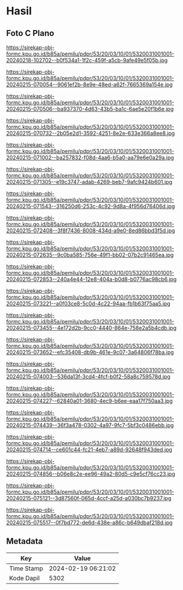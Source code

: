 # Hasil

## Foto C Plano

https://sirekap-obj-formc.kpu.go.id/b85a/pemilu/pdpr/53/20/03/10/01/5320031001001-20240218-102702--b0f534a1-1f2c-459f-a5cb-9afe49e5f05b.jpg

https://sirekap-obj-formc.kpu.go.id/b85a/pemilu/pdpr/53/20/03/10/01/5320031001001-20240215-070054--9061ef2b-8e9e-48ed-a62f-7665369a154e.jpg

https://sirekap-obj-formc.kpu.go.id/b85a/pemilu/pdpr/53/20/03/10/01/5320031001001-20240215-070506--ba937370-4d63-43b5-ba1c-6ae5e20f1b6e.jpg

https://sirekap-obj-formc.kpu.go.id/b85a/pemilu/pdpr/53/20/03/10/01/5320031001001-20240215-070732--2b05e2d1-3592-4251-8e2e-633e366a8ee8.jpg

https://sirekap-obj-formc.kpu.go.id/b85a/pemilu/pdpr/53/20/03/10/01/5320031001001-20240215-071002--ba257832-f08d-4aa6-b5a0-aa79e6e0a29a.jpg

https://sirekap-obj-formc.kpu.go.id/b85a/pemilu/pdpr/53/20/03/10/01/5320031001001-20240215-071305--e19c3747-adab-4269-beb7-9afc9424b601.jpg

https://sirekap-obj-formc.kpu.go.id/b85a/pemilu/pdpr/53/20/03/10/01/5320031001001-20240215-071543--316250d6-253c-4c92-9d8a-4f956d76406d.jpg

https://sirekap-obj-formc.kpu.go.id/b85a/pemilu/pdpr/53/20/03/10/01/5320031001001-20240215-072408--3f8f7436-8008-434d-a9e0-8ed86bbd3f5d.jpg

https://sirekap-obj-formc.kpu.go.id/b85a/pemilu/pdpr/53/20/03/10/01/5320031001001-20240215-072635--9c0ba585-756e-49f1-bb02-07b2c91465ea.jpg

https://sirekap-obj-formc.kpu.go.id/b85a/pemilu/pdpr/53/20/03/10/01/5320031001001-20240215-072853--240a4e44-12e8-404a-b0d8-b0776ac98cb6.jpg

https://sirekap-obj-formc.kpu.go.id/b85a/pemilu/pdpr/53/20/03/10/01/5320031001001-20240215-073221--a0f03ce8-5c0d-4c22-94aa-fb1b63f75aa5.jpg

https://sirekap-obj-formc.kpu.go.id/b85a/pemilu/pdpr/53/20/03/10/01/5320031001001-20240215-073455--4e172d2b-9cc0-4440-864e-758e2a5b4cdb.jpg

https://sirekap-obj-formc.kpu.go.id/b85a/pemilu/pdpr/53/20/03/10/01/5320031001001-20240215-073652--efc35408-db9b-461e-9c07-3a64806f78ba.jpg

https://sirekap-obj-formc.kpu.go.id/b85a/pemilu/pdpr/53/20/03/10/01/5320031001001-20240215-074003--536da13f-3cd4-4fcf-b0f2-58a8c759578d.jpg

https://sirekap-obj-formc.kpu.go.id/b85a/pemilu/pdpr/53/20/03/10/01/5320031001001-20240215-074227--62840a01-3680-4ec9-b6ee-eaa17f750aa3.jpg

https://sirekap-obj-formc.kpu.go.id/b85a/pemilu/pdpr/53/20/03/10/01/5320031001001-20240215-074439--36f3a478-0302-4a97-9fc7-5bf3c0486ebb.jpg

https://sirekap-obj-formc.kpu.go.id/b85a/pemilu/pdpr/53/20/03/10/01/5320031001001-20240215-074714--ce601c44-fc21-4eb7-a89d-92648f943ded.jpg

https://sirekap-obj-formc.kpu.go.id/b85a/pemilu/pdpr/53/20/03/10/01/5320031001001-20240215-074856--b06e8c2e-ee96-49a2-80d5-c9e5cf76cc23.jpg

https://sirekap-obj-formc.kpu.go.id/b85a/pemilu/pdpr/53/20/03/10/01/5320031001001-20240215-075121--3d87560f-065d-4ccf-a25d-a030bc7b9237.jpg

https://sirekap-obj-formc.kpu.go.id/b85a/pemilu/pdpr/53/20/03/10/01/5320031001001-20240215-075517--0f7bd772-de6d-438e-a86c-b649dbaf218d.jpg


## Metadata

| Key        | Value               |
| ---------- | ------------------- |
| Time Stamp | 2024-02-19 06:21:02 |
| Kode Dapil | 5302                |




